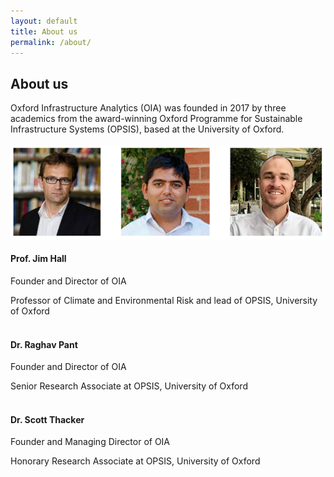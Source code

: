 ```yaml
---
layout: default
title: About us
permalink: /about/
---
```


## About us

Oxford Infrastructure Analytics (OIA) was founded in 2017 by three academics
from the award-winning Oxford Programme for Sustainable Infrastructure
Systems (OPSIS), based at the University of Oxford.
<br>
<br>
<img src="/assets/img/directors.png" alt="OIA Directors" class = "center">
<br>
#### Prof. Jim Hall
Founder and Director of OIA

Professor of Climate and Environmental Risk and lead of OPSIS, University of Oxford 
<br>
<br>
#### Dr. Raghav Pant 
Founder and Director of OIA

Senior Research Associate at OPSIS, University of Oxford 
<br>
<br>
#### Dr. Scott Thacker 
Founder and Managing Director of OIA

Honorary Research Associate at OPSIS, University of Oxford
